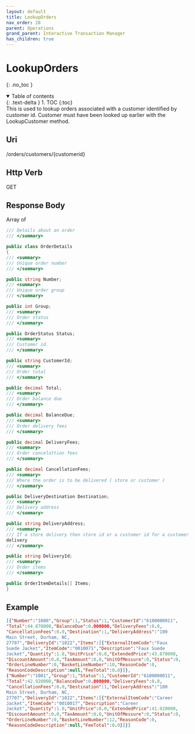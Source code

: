 ```yaml
---
layout: default
title: LookupOrders
nav_order: 28
parent: Operations
grand_parent: Interactive Transaction Manager
has_children: true
---
```

# LookupOrders 
{: .no_toc }
<details open markdown="block">
  <summary>
    Table of contents
  </summary>
  {: .text-delta }
1. TOC
{:toc}
</details>
This is used to lookup orders associated with a customer identified by
customer id. Customer must have been looked up earlier with the
LookupCustomer method.

## Uri
/orders/customers/{customerid}

## Http Verb
GET

## Response Body
Array of
```csharp
/// Details about an order
/// </summary>

public class OrderDetails
{
/// <summary>
/// Unique order number
/// </summary>

public string Number;
/// <summary>
/// Unique order group
/// </summary>

public int Group;
/// <summary>
/// Order status
/// </summary>

public OrderStatus Status;
/// <summary>
/// Customer id.
/// </summary>

public string CustomerId;
/// <summary>
/// Order total
/// </summary>

public decimal Total;
/// <summary>
/// Order balance due
/// </summary>

public decimal BalanceDue;
/// <summary>
/// Order delivery fees
/// </summary>

public decimal DeliveryFees;
/// <summary>
/// Order cancelattion fees
/// </summary>

public decimal CancellationFees;
/// <summary>
/// Where the order is to be delivered ( store or customer )
/// </summary>

public DeliveryDestination Destination;
/// <summary>
/// Delivery address
/// </summary>

public string DeliveryAddress;
/// <summary>
/// If a store delivery then store id or a customer id for a customer
delivery
/// </summary>

public string DeliveryId;
/// <summary>
/// Order items
/// </summary>

public OrderItemDetails[] Items;
}
```
## Example
```json
[{"Number":"1000","Group":1,"Status":1,"CustomerId":"6100000011",
"Total":44.870000,"BalanceDue":0.000000,"DeliveryFees":0.0,
"CancellationFees":0.0,"Destination":1,"DeliveryAddress":"100
Main Street, Durham, NC,
27707","DeliveryId":"1022","Items":[{"ExternalItemCode":"Faux
Suede Jacket","ItemCode":"0010071","Description":"Faux Suede
Jacket","Quantity":1.0,"UnitPrice":0.0,"ExtendedPrice":43.870000,
"DiscountAmount":0.0,"TaxAmount":0.0,"UnitOfMessure":0,"Status":0,
"OrderLineNumber":0,"BasketLineNumber":10,"ReasonCode":0,
"ReasonCodeDescription":null,"FeeTotal":0.0}]},
{"Number":"1001","Group":1,"Status":1,"CustomerId":"6100000011",
"Total":42.920000,"BalanceDue":0.000000,"DeliveryFees":0.0,
"CancellationFees":0.0,"Destination":1,"DeliveryAddress":"100
Main Street, Durham, NC,
27707","DeliveryId":"1022","Items":[{"ExternalItemCode":"Career
Jacket","ItemCode":"0010017","Description":"Career
Jacket","Quantity":1.0,"UnitPrice":0.0,"ExtendedPrice":41.920000,
"DiscountAmount":0.0,"TaxAmount":0.0,"UnitOfMessure":0,"Status":0,
"OrderLineNumber":0,"BasketLineNumber":12,"ReasonCode":0,
"ReasonCodeDescription":null,"FeeTotal":0.0}]}]
```